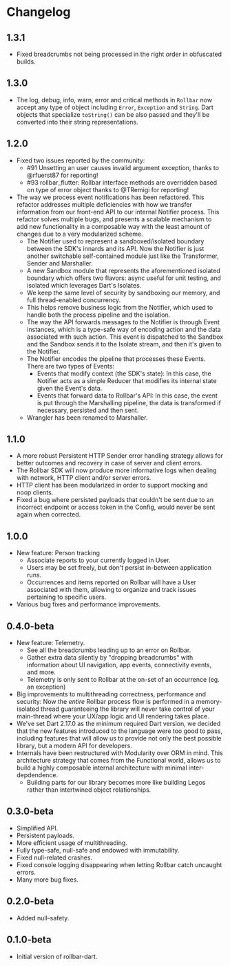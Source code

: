 # Changelog

## 1.3.1

- Fixed breadcrumbs not being processed in the right order in obfuscated builds.

## 1.3.0

- The log, debug, info, warn, error and critical methods in `Rollbar` now accept any type of object including `Error`, `Exception` and `String`. Dart objects that specialize `toString()` can be also passed and they'll be converted into their string representations.

## 1.2.0
- Fixed two issues reported by the community:
  - #91 Unsetting an user causes invalid argument exception, thanks to @rfuerst87 for reporting!
  - #93 rollbar_flutter: Rollbar interface methods are overridden based on type of error object thanks to @TRemigi for reporting!
- The way we process event notifications has been refactored. This refactor addresses multiple deficiencies with how we transfer information from our front-end API to our internal Notifier process. This refactor solves multiple bugs, and presents a scalable mechanism to add new functionality in a composable way with the least amount of changes due to a very modularized scheme.
  - The Notifier used to represent a sandboxed/isolated boundary between the SDK's innards and its API. Now the Notifier is just another switchable self-contained module just like the Transformer, Sender and Marshaller.
  - A new Sandbox module that represents the aforementioned isolated boundary which offers two flavors: async useful for unit testing, and isolated which leverages Dart's Isolates.
  - We keep the same level of security by sandboxing our memory, and full thread-enabled concurrency.
  - This helps remove business logic from the Notifier, which used to handle both the process pipeline and the isolation.
  - The way the API forwards messages to the Notifier is through Event instances, which is a type-safe way of encoding action and the data associated with such action. This event is dispatched to the Sandbox and the Sandbox sends it to the Isolate stream, and then it's given to the Notifier.
  - The Notifier encodes the pipeline that processes these Events. There are two types of Events:
    - Events that modify context (the SDK's state): In this case, the Notifier acts as a simple Reducer that modifies its internal state given the Event's data.
    - Events that forward data to Rollbar's API: In this case, the event is put through the Marshalling pipeline, the data is transformed if necessary, persisted and then sent.
  - Wrangler has been renamed to Marshaller.

## 1.1.0

- A more robust Persistent HTTP Sender error handling strategy allows for better outcomes and recovery in case of server and client errors.
- The Rollbar SDK will now produce more informative logs when dealing with network, HTTP client and/or server errors.
- HTTP client has been modularized in order to support mocking and noop clients.
- Fixed a bug where persisted payloads that couldn't be sent due to an incorrect endpoint or access token in the Config, would never be sent again when corrected.

## 1.0.0

- New feature: Person tracking
  - Associate reports to your currently logged in User.
  - Users may be set freely, but don't persist in-between application runs.
  - Occurrences and items reported on Rollbar will have a User associated with them, allowing to organize and track issues pertaining to specific users.
- Various bug fixes and performance improvements.

## 0.4.0-beta

- New feature: Telemetry.
  - See all the breadcrumbs leading up to an error on Rollbar.
  - Gather extra data silently by "dropping breadcrumbs" with information about UI navigation, app events, connectivity events, and more.
  - Telemetry is only sent to Rollbar at the on-set of an occurrence (eg. an exception)
- Big improvements to multithreading correctness, performance and security: Now the _entire_ Rollbar process flow is performed in a memory-isolated thread guaranteeing the library will never take control of your main-thread where your UX/app logic and UI rendering takes place.
- We've set Dart 2.17.0 as the minimum required Dart version, we decided that the new features introduced to the language were too good to pass, including features that will allow us to provide not only the best possible library, but a modern API for developers.
- Internals have been restructured with Modularity over ORM in mind. This architecture strategy that comes from the Functional world, allows us to build a highly composable internal architecture with minimal inter-depdendence.
  - Building parts for our library becomes more like building Legos rather than intertwined object relationships.

## 0.3.0-beta

- Simplified API.
- Persistent payloads.
- More efficient usage of multithreading.
- Fully type-safe, null-safe and endowed with immutability.
- Fixed null-related crashes.
- Fixed console logging disappearing when letting Rollbar catch uncaught errors.
- Many more bug fixes.

## 0.2.0-beta

- Added null-safety.

## 0.1.0-beta

- Initial version of rollbar-dart.
